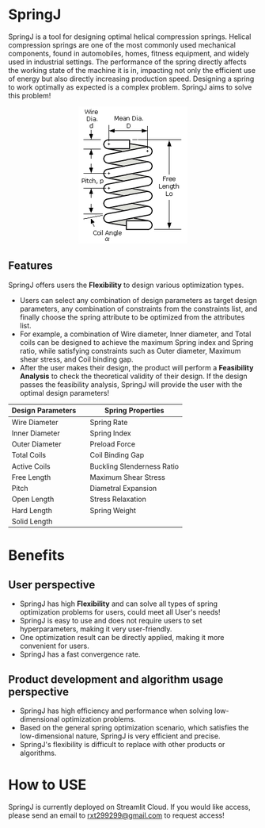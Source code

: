 # SpringJ
SpringJ is a tool for designing optimal helical compression springs. Helical compression springs are one of the most commonly used mechanical components, found in automobiles, homes, fitness equipment, and widely used in industrial settings. The performance of the spring directly affects the working state of the machine it is in, impacting not only the efficient use of energy but also directly increasing production speed. Designing a spring to work optimally as expected is a complex problem. SpringJ aims to solve this problem!

<div align="center">
  <img src="images/spring_closed.gif">
</div>

## Features
SpringJ offers users the **Flexibility** to design various optimization types. 
- Users can select any combination of design parameters as target design parameters, any combination of constraints from the constraints list, and finally choose the spring attribute to be optimized from the attributes list. 
- For example, a combination of Wire diameter, Inner diameter, and Total coils can be designed to achieve the maximum Spring index and Spring ratio, while satisfying constraints such as Outer diameter, Maximum shear stress, and Coil binding gap.
- After the user makes their design, the product will perform a **Feasibility Analysis** to check the theoretical validity of their design. If the design passes the feasibility analysis, SpringJ will provide the user with the optimal design parameters!

<div align="center">
  
| Design Parameters |   | Spring Properties |
| ----------------- | - | ----------------- |
| Wire Diameter     |   | Spring Rate       |
| Inner Diameter    |   | Spring Index      |
| Outer Diameter    |   | Preload Force     |
| Total Coils       |   | Coil Binding Gap  |
| Active Coils      |   | Buckling Slenderness Ratio |
| Free Length       |   | Maximum Shear Stress |
| Pitch             |   | Diametral Expansion |
| Open Length       |   | Stress Relaxation |
| Hard Length       |   | Spring Weight     |
| Solid Length      |   |                   |

</div>

# Benefits
## User perspective
- SpringJ has high **Flexibility** and can solve all types of spring optimization problems for users, could meet all User's needs!
- SpringJ is easy to use and does not require users to set hyperparameters, making it very user-friendly.
- One optimization result can be directly applied, making it more convenient for users.
- SpringJ has a fast convergence rate.

## Product development and algorithm usage perspective
- SpringJ has high efficiency and performance when solving low-dimensional optimization problems.
- Based on the general spring optimization scenario, which satisfies the low-dimensional nature, SpringJ is very efficient and precise.
- SpringJ's flexibility is difficult to replace with other products or algorithms.


# How to USE
SpringJ is currently deployed on Streamlit Cloud. If you would like access, please send an email to rxt299299@gmail.com to request access!

